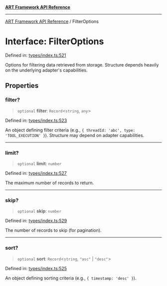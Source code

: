 [**ART Framework API Reference**](../README.md)

***

[ART Framework API Reference](../README.md) / FilterOptions

# Interface: FilterOptions

Defined in: [types/index.ts:521](https://github.com/hashangit/ART/blob/0d5679913e70f07ec60f00c1f87b53a5f0bf6ddf/src/types/index.ts#L521)

Options for filtering data retrieved from storage.
Structure depends heavily on the underlying adapter's capabilities.

## Properties

### filter?

> `optional` **filter**: `Record`\<`string`, `any`\>

Defined in: [types/index.ts:523](https://github.com/hashangit/ART/blob/0d5679913e70f07ec60f00c1f87b53a5f0bf6ddf/src/types/index.ts#L523)

An object defining filter criteria (e.g., `{ threadId: 'abc', type: 'TOOL_EXECUTION' }`). Structure may depend on adapter capabilities.

***

### limit?

> `optional` **limit**: `number`

Defined in: [types/index.ts:527](https://github.com/hashangit/ART/blob/0d5679913e70f07ec60f00c1f87b53a5f0bf6ddf/src/types/index.ts#L527)

The maximum number of records to return.

***

### skip?

> `optional` **skip**: `number`

Defined in: [types/index.ts:529](https://github.com/hashangit/ART/blob/0d5679913e70f07ec60f00c1f87b53a5f0bf6ddf/src/types/index.ts#L529)

The number of records to skip (for pagination).

***

### sort?

> `optional` **sort**: `Record`\<`string`, `"asc"` \| `"desc"`\>

Defined in: [types/index.ts:525](https://github.com/hashangit/ART/blob/0d5679913e70f07ec60f00c1f87b53a5f0bf6ddf/src/types/index.ts#L525)

An object defining sorting criteria (e.g., `{ timestamp: 'desc' }`).

